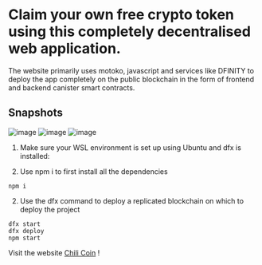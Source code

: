 # Claim your own free crypto token using this completely decentralised web application.

The website primarily uses motoko, javascript and services like DFINITY to deploy the app completely on the public blockchain in the form of frontend and backend canister smart contracts.

## Snapshots
![image](https://user-images.githubusercontent.com/52504037/183624814-73318965-b257-4f52-9fb5-0597d09ee9f8.png)
![image](https://user-images.githubusercontent.com/52504037/183624870-f299dfbe-395e-4ded-ab94-6b5d04c1e6fc.png)
![image](https://user-images.githubusercontent.com/52504037/183624913-d66917e4-e88c-44b5-ab8c-5afbb2313034.png)


1. Make sure your WSL environment is set up using Ubuntu and dfx is installed:

2. Use npm i to first install all the dependencies
```
npm i

```

2. Use the dfx command to deploy a replicated blockchain on which to deploy the project
```
dfx start
dfx deploy
npm start
```

Visit the website <a href="https://osphh-syaaa-aaaal-aa3ja-cai.raw.ic0.app/">Chili Coin</a> !
